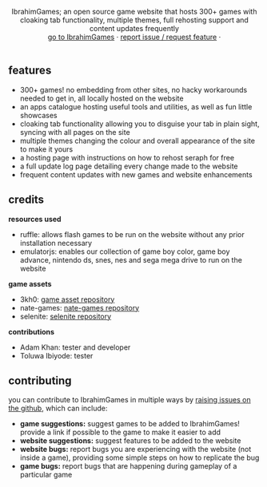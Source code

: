   <p align="center">
    IbrahimGames; an open source game website that hosts 300+ games with cloaking tab functionality, multiple themes, full rehosting support and content updates frequently
    <br/>
    <a href="https://seraph.reveriestudios.online/">go to IbrahimGames</a>
    ·
    <a href="https://github.com/iza165/IbrahimGames/issues/new/choose">report issue / request feature</a>
    ·
    <br>
    <br>
  </p>

## features
- 300+ games! no embedding from other sites, no hacky workarounds needed to get in, all locally hosted on the website
- an apps catalogue hosting useful tools and utilities, as well as fun little showcases
- cloaking tab functionality allowing you to disguise your tab in plain sight, syncing with all pages on the site
- multiple themes changing the colour and overall appearance of the site to make it yours
- a hosting page with instructions on how to rehost seraph for free
- a full update log page detailing every change made to the website
- frequent content updates with new games and website enhancements

## credits
**resources used**
- ruffle: allows flash games to be run on the website without any prior installation necessary
- emulatorjs: enables our collection of game boy color, game boy advance, nintendo ds, snes, nes and sega mega drive to run on the website 

**game assets**
- 3kh0: [game asset repository](https://github.com/3kh0/3kh0-Assets)
- nate-games: [nate-games repository](https://github.com/nate-games/nate-games.xyz)
- selenite: [selenite repository](https://github.com/selenite-cc/selenite)

**contributions**
- Adam Khan: tester and developer
- Toluwa Ibiyode: tester

## contributing
you can contribute to IbrahimGames in multiple ways by [raising issues on the github](https://github.com/iza165/IbrahimGames/issues/new/choose), which can include:
- **game suggestions:** suggest games to be added to IbrahimGames! provide a link if possible to the game to make it easier to add
- **website suggestions:** suggest features to be added to the website
- **website bugs:** report bugs you are experiencing with the website (not inside a game), providing some simple steps on how to replicate the bug
- **game bugs:** report bugs that are happening during gameplay of a particular game





